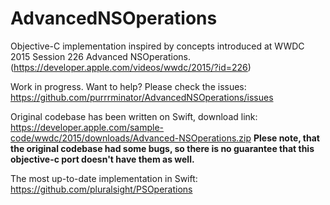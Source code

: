 # AdvancedNSOperations
Objective-C implementation inspired by concepts introduced at WWDC 2015 Session 226 Advanced NSOperations. (https://developer.apple.com/videos/wwdc/2015/?id=226)

Work in progress. Want to help? Please check the issues: https://github.com/purrrminator/AdvancedNSOperations/issues

Original codebase has been written on Swift, download link: https://developer.apple.com/sample-code/wwdc/2015/downloads/Advanced-NSOperations.zip
**Plese note, that the original codebase had some bugs, so there is no guarantee that this objective-c port doesn't have them as well.**

The most up-to-date implementation in Swift: https://github.com/pluralsight/PSOperations
